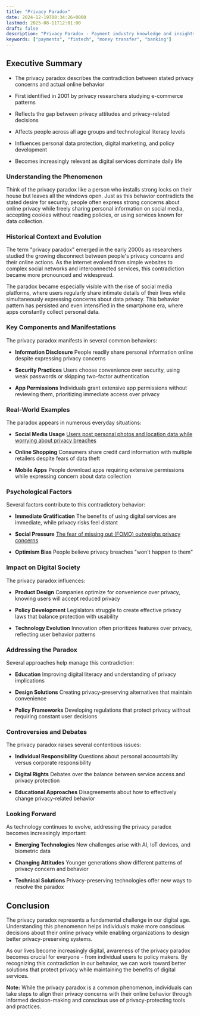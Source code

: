 ```yaml
---
title: "Privacy Paradox"
date: 2024-12-19T08:34:26+0000
lastmod: 2025-08-11T12:01:00
draft: false
description: "Privacy Paradox - Payment industry knowledge and insights"
keywords: ["payments", "fintech", "money transfer", "banking"]
---
```


## Executive Summary

- The privacy paradox describes the contradiction between stated privacy concerns and actual online behavior

- First identified in 2001 by privacy researchers studying e-commerce patterns

- Reflects the gap between privacy attitudes and privacy-related decisions

- Affects people across all age groups and technological literacy levels

- Influences personal data protection, digital marketing, and policy development

- Becomes increasingly relevant as digital services dominate daily life

### Understanding the Phenomenon

Think of the privacy paradox like a person who installs strong locks on their house but leaves all the windows open. Just as this behavior contradicts the stated desire for security, people often express strong concerns about online privacy while freely sharing personal information on social media, accepting cookies without reading policies, or using services known for data collection.

### Historical Context and Evolution

The term "privacy paradox" emerged in the early 2000s as researchers studied the growing disconnect between people's privacy concerns and their online actions. As the internet evolved from simple websites to complex social networks and interconnected services, this contradiction became more pronounced and widespread.

The paradox became especially visible with the rise of social media platforms, where users regularly share intimate details of their lives while simultaneously expressing concerns about data privacy. This behavior pattern has persisted and even intensified in the smartphone era, where apps constantly collect personal data.

### Key Components and Manifestations

The privacy paradox manifests in several common behaviors:

- **Information Disclosure** People readily share personal information online despite expressing privacy concerns

- **Security Practices** Users choose convenience over security, using weak passwords or skipping two-factor authentication

- **App Permissions** Individuals grant extensive app permissions without reviewing them, prioritizing immediate access over privacy

### Real-World Examples

The paradox appears in numerous everyday situations:

- **Social Media Usage** [Users post personal photos and location data while worrying about privacy breaches](https://faisalkhanllc.xyz/resources/payments-wiki/p/personal-identifiable-information-pii/)

- **Online Shopping** Consumers share credit card information with multiple retailers despite fears of data theft

- **Mobile Apps** People download apps requiring extensive permissions while expressing concern about data collection

### Psychological Factors

Several factors contribute to this contradictory behavior:

- **Immediate Gratification** The benefits of using digital services are immediate, while privacy risks feel distant

- **Social Pressure** [The fear of missing out (FOMO) outweighs privacy concerns](https://faisalkhanllc.xyz/resources/payments-wiki/f/fomo-fear-of-missing-out/)

- **Optimism Bias** People believe privacy breaches "won't happen to them"

### Impact on Digital Society

The privacy paradox influences:

- **Product Design** Companies optimize for convenience over privacy, knowing users will accept reduced privacy

- **Policy Development** Legislators struggle to create effective privacy laws that balance protection with usability

- **Technology Evolution** Innovation often prioritizes features over privacy, reflecting user behavior patterns

### Addressing the Paradox

Several approaches help manage this contradiction:

- **Education** Improving digital literacy and understanding of privacy implications

- **Design Solutions** Creating privacy-preserving alternatives that maintain convenience

- **Policy Frameworks** Developing regulations that protect privacy without requiring constant user decisions

### Controversies and Debates

The privacy paradox raises several contentious issues:

- **Individual Responsibility** Questions about personal accountability versus corporate responsibility

- **Digital Rights** Debates over the balance between service access and privacy protection

- **Educational Approaches** Disagreements about how to effectively change privacy-related behavior

### Looking Forward

As technology continues to evolve, addressing the privacy paradox becomes increasingly important:

- **Emerging Technologies** New challenges arise with AI, IoT devices, and biometric data

- **Changing Attitudes** Younger generations show different patterns of privacy concern and behavior

- **Technical Solutions** Privacy-preserving technologies offer new ways to resolve the paradox

## Conclusion

The privacy paradox represents a fundamental challenge in our digital age. Understanding this phenomenon helps individuals make more conscious decisions about their online privacy while enabling organizations to design better privacy-preserving systems.

As our lives become increasingly digital, awareness of the privacy paradox becomes crucial for everyone - from individual users to policy makers. By recognizing this contradiction in our behavior, we can work toward better solutions that protect privacy while maintaining the benefits of digital services.

**Note:** While the privacy paradox is a common phenomenon, individuals can take steps to align their privacy concerns with their online behavior through informed decision-making and conscious use of privacy-protecting tools and practices.